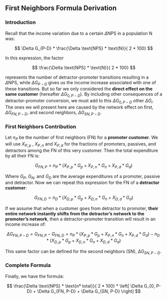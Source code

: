 ## First Neighbors Formula Derivation
### Introduction

Recall that the income variation due to a certain $\Delta \text{NPS}$ in a population $\text{N}$ was:

$$
\Delta G_{P-D} * \frac{\Delta \text{NPS} * \text{N}}{ 2 * 100} 
$$

In this expression, the factor

$$
\frac{\Delta \text{NPS} * \text{N}}{ 2 * 100} 
$$

represents the number of detractor-promoter transitions resulting in a $\Delta \text{NPS}$, while $\Delta G_{P-D}$ gives us the income increase associated with one of these transitions. But so far we only considered the **direct effect on the same customer** (hereafter $\Delta G_{0, P-D}$). By including other consequences of a detractor-promoter conversion, we must add to this $\Delta G_{0, P-D}$ other $\Delta G_{i}$. The ones we will present here are caused by the network effect on first, $\Delta G_{FN, P-D}$, and second neighbors, $\Delta G_{SN, P-D}$.

### First Neighbors Contribution

Let $n_P$ be the number of first neighbors (FN) for a **promoter customer**. We will use $X_{P, p}$ , $X_{P, n}$ and $X_{P, d}$ for the fractions of promoters, passives, and detractors among the FN of this very customer. Then the total expenditure by all their FN is:

$$
G_{FN, P} = n_P * (X_{P, p} * G_p + X_{P, n} * G_n + X_{P, d} * G_d)
$$

Where $G_P$, $G_N$, and $G_D$ are the average expenditures of a promoter, passive and detractor. Now we can repeat this expression for the FN of a **detractor customer**:

$$
G_{FN, D} = n_D * (X_{D, p} * G_p + X_{D, n} * G_n + X_{D, d} * G_d)
$$

If we assume that when a customer goes from detractor to promoter, **their entire network instantly shifts from the detractor’s network to the promoter’s network**, then a detractor-promoter transition will result in an income increase of:

$$
\Delta G_{FN, P-D} = G_{FN, P} - G_{FN, D} = n_P * (X_{P, p} * G_p + X_{P, n} * G_n + X_{P, d} * G_d) - n_D * (X_{D, p} * G_p + X_{D, n} * G_n + X_{D, d} * G_d)
$$

This same factor can be defined for the second neighbors (SN), $\Delta G_{SN, P-D}$.

### Complete Formula

Finally, we have the formula:

$$
\frac{\Delta \text{NPS} * \text{nº total}}{ 2 * 100} * \left[ \Delta G_{0, P-D} + \Delta G_{FN, P-D} + \Delta G_{SN, P-D} \right]
$$
